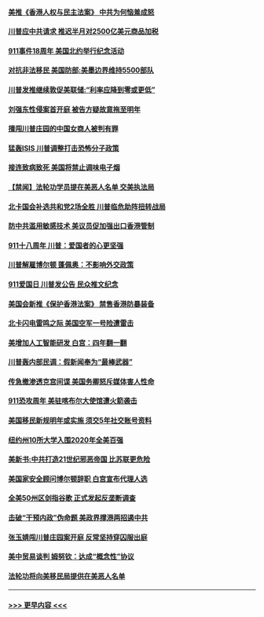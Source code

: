 #### [美推《香港人权与民主法案》 中共为何恼羞成怒](../pages/prog203/a102663047.md?t=09120311) 
#### [川普应中共请求 推迟半月对2500亿美元商品加税](../pages/prog203/a102663018.md?t=09120311) 
#### [911事件18周年 美国北约举行纪念活动](../pages/prog203/a102662894.md?t=09120311) 
#### [对抗非法移民 美国防部:美墨边界维持5500部队](../pages/prog203/a102662846.md?t=09120311) 
#### [川普发推继续敦促美联储:“利率应降到零或更低”](../pages/prog203/a102662811.md?t=09120311) 
#### [刘强东性侵案首开庭 被告方疑故意拖至明年](../pages/prog203/a102662880.md?t=09120311) 
#### [擅闯川普庄园的中国女商人被判有罪](../pages/prog203/a102662927.md?t=09120311) 
#### [猛轰ISIS 川普调整打击恐怖分子政策](../pages/prog203/a102662938.md?t=09120311) 
#### [接连致病致死 美国将禁止调味电子烟](../pages/prog203/a102662930.md?t=09120311) 
#### [【禁闻】法轮功学员提在美恶人名单 交美执法局](../pages/prog203/a102662910.md?t=09120311) 
#### [北卡国会补选共和党2场全胜 川普临危助阵扭转战局](../pages/prog203/a102662830.md?t=09120311) 
#### [防中共滥用敏感技术 美议员促加强出口香港管制](../pages/prog203/a102662781.md?t=09120311) 
#### [911十八周年 川普：爱国者的心更坚强](../pages/prog203/a102662741.md?t=09120311) 
#### [川普解雇博尔顿 蓬佩奥：不影响外交政策](../pages/prog203/a102662737.md?t=09120311) 
#### [911爱国日 川普发公告 民众推文纪念](../pages/prog203/a102662727.md?t=09120311) 
#### [美国会新推《保护香港法案》 禁售香港防暴装备](../pages/prog203/a102662713.md?t=09120311) 
#### [北卡闪电雷鸣之际 美国空军一号险遭雷击](../pages/prog203/a102662540.md?t=09120311) 
#### [美增加人工智能研发  白宫：四年翻一翻](../pages/prog203/a102662495.md?t=09120311) 
#### [川普轰内部民调：假新闻奉为“最棒武器”](../pages/prog203/a102662370.md?t=09120311) 
#### [传急撤渗透克宫间谍 美国务卿怒斥媒体害人性命](../pages/prog203/a102662346.md?t=09120311) 
#### [911恐攻周年 美驻喀布尔大使馆遭火箭袭击](../pages/prog203/a102662340.md?t=09120311) 
#### [美国移民新规明年或实施 须交5年社交账号资料](../pages/prog203/a102662168.md?t=09120311) 
#### [纽约州10所大学入围2020年全美百强](../pages/prog203/a102662191.md?t=09120311) 
#### [美新书:中共打造21世纪邪恶帝国 比苏联更危险](../pages/prog203/a102662088.md?t=09120311) 
#### [美国家安全顾问博尔顿辞职 白宫宣布代理人选](../pages/prog203/a102662101.md?t=09120311) 
#### [全美50州区剑指谷歌 正式发起反垄断调查](../pages/prog203/a102662054.md?t=09120311) 
#### [击破“干预内政”伪命题 美政界撑港两招遏中共](../pages/prog203/a102662037.md?t=09120311) 
#### [张玉婧闯川普庄园案开庭 反常坚持穿囚服出庭](../pages/prog203/a102661921.md?t=09120311) 
#### [美中贸易谈判 姆努钦：达成“概念性”协议](../pages/prog203/a102661965.md?t=09120311) 
#### [法轮功将向美移民局提供在美恶人名单](../pages/prog203/a102661957.md?t=09120311) 

----
#### [ >>> 更早内容 <<< ](../indexes/prog203-earlier.md)
